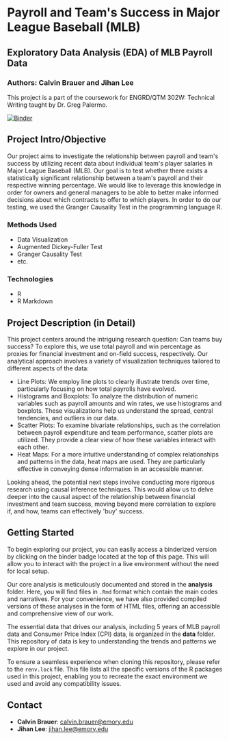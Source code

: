 # Payroll and Team's Success in Major League Baseball (MLB)
## Exploratory Data Analysis (EDA) of MLB Payroll Data
### Authors: Calvin Brauer and Jihan Lee
This project is a part of the coursework for ENGRD/QTM 302W: Technical Writing taught by Dr. Greg Palermo.

[![Binder](http://mybinder.org/badge_logo.svg)](https://mybinder.org/v2/gh/jihan-lee01/eda-project/HEAD)

## Project Intro/Objective
Our project aims to investigate the relationship between payroll and team's success by utilizing recent data about individual team's player salaries in Major League Baseball (MLB). Our goal is to test whether there exists a statistically significant relationship between a team's payroll and their respective winning percentage. We would like to leverage this knowledge in order for owners and general managers to be able to better make informed decisions about which contracts to offer to which players. In order to do our testing, we used the Granger Causality Test in the programming language R.

### Methods Used
* Data Visualization
* Augmented Dickey-Fuller Test
* Granger Causality Test
* etc.

### Technologies
* R 
* R Markdown

## Project Description (in Detail)
This project centers around the intriguing research question: Can teams buy success? To explore this, we use total payroll and win percentage as proxies for financial investment and on-field success, respectively. Our analytical approach involves a variety of visualization techniques tailored to different aspects of the data:

* Line Plots: We employ line plots to clearly illustrate trends over time, particularly focusing on how total payrolls have evolved.
* Histograms and Boxplots: To analyze the distribution of numeric variables such as payroll amounts and win rates, we use histograms and boxplots. These visualizations help us understand the spread, central tendencies, and outliers in our data.
* Scatter Plots: To examine bivariate relationships, such as the correlation between payroll expenditure and team performance, scatter plots are utilized. They provide a clear view of how these variables interact with each other.
* Heat Maps: For a more intuitive understanding of complex relationships and patterns in the data, heat maps are used. They are particularly effective in conveying dense information in an accessible manner.

Looking ahead, the potential next steps involve conducting more rigorous research using causal inference techniques. This would allow us to delve deeper into the causal aspect of the relationship between financial investment and team success, moving beyond mere correlation to explore if, and how, teams can effectively 'buy' success.

## Getting Started
To begin exploring our project, you can easily access a binderized version by clicking on the binder badge located at the top of this page. This will allow you to interact with the project in a live environment without the need for local setup.

Our core analysis is meticulously documented and stored in the **analysis** folder. Here, you will find files in `.Rmd` format which contain the main codes and narratives. For your convenience, we have also provided compiled versions of these analyses in the form of HTML files, offering an accessible and comprehensive view of our work.

The essential data that drives our analysis, including 5 years of MLB payroll data and Consumer Price Index (CPI) data, is organized in the **data** folder. This repository of data is key to understanding the trends and patterns we explore in our project.

To ensure a seamless experience when cloning this repository, please refer to the `renv.lock` file. This file lists all the specific versions of the R packages used in this project, enabling you to recreate the exact environment we used and avoid any compatibility issues.

## Contact
* **Calvin Brauer**: calvin.brauer@emory.edu
* **Jihan Lee**: jihan.lee@emory.edu
